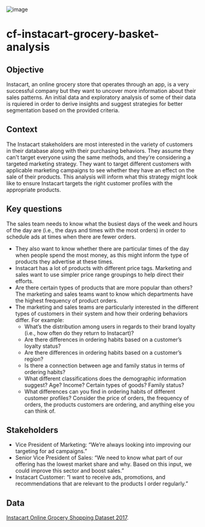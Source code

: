 ![image](https://user-images.githubusercontent.com/96549482/147523782-adfa14ad-ed90-48f0-a74a-64ec7ec000af.png)


# cf-instacart-grocery-basket-analysis

## Objective

Instacart, an online grocery store that operates
through an app, is a very successful company but they want to uncover more
information about their sales patterns. An initial data and exploratory
analysis of some of their data is rquiered in order to derive insights and suggest strategies for better
segmentation based on the provided criteria.

## Context

The Instacart stakeholders are most interested in the variety of customers in their database
along with their purchasing behaviors. They assume they can't target everyone using the same
methods, and they’re considering a targeted marketing strategy. They want to target different
customers with applicable marketing campaigns to see whether they have an effect on the sale
of their products. This analysis will inform what this strategy might look like to ensure Instacart
targets the right customer profiles with the appropriate products. 

## Key questions

The sales team needs to know what the busiest days of the week and hours of the day
are (i.e., the days and times with the most orders) in order to schedule ads at times
when there are fewer orders.
- They also want to know whether there are particular times of the day when people spend
the most money, as this might inform the type of products they advertise at these times.
- Instacart has a lot of products with different price tags. Marketing and sales want to use
simpler price range groupings to help direct their efforts.
- Are there certain types of products that are more popular than others? The marketing
and sales teams want to know which departments have the highest frequency of product
orders.
- The marketing and sales teams are particularly interested in the different types of
customers in their system and how their ordering behaviors differ. For example:
  - What’s the distribution among users in regards to their brand loyalty (i.e., how
    often do they return to Instacart)?
  - Are there differences in ordering habits based on a customer’s loyalty status?
  - Are there differences in ordering habits based on a customer’s region?
  - Is there a connection between age and family status in terms of ordering habits?
  - What different classifications does the demographic information suggest? Age?
    Income? Certain types of goods? Family status?
  - What differences can you find in ordering habits of different customer profiles?
    Consider the price of orders, the frequency of orders, the products customers are
    ordering, and anything else you can think of.

## Stakeholders

- Vice President of Marketing: “We’re always looking into improving our targeting for ad
campaigns.”
- Senior Vice President of Sales: “We need to know what part of our offering has the
lowest market share and why. Based on this input, we could improve this sector and
boost sales.”
- Instacart Customer: “I want to receive ads, promotions, and recommendations that are
relevant to the products I order regularly.”

## Data

[Instacart Online Grocery Shopping Dataset 2017](https://www.instacart.com/datasets/grocery-shopping-2017).
